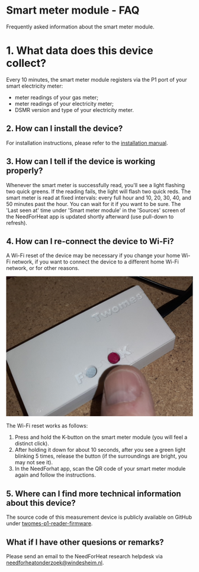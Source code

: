 # Smart meter module - FAQ

Frequently asked information about the smart meter module.

# 1. What data does this device collect?

Every 10 minutes, the smart meter module registers via the P1 port of your smart electricity meter:

- meter readings of your gas meter;
- meter readings of your electricity meter;
- DSMR version and type of your electricity meter.

## 2. How can I install the device?

For installation instructions, please refer to the [installation manual](../../../installation/).

## 3. How can I tell if the device is working properly?

Whenever the smart meter is successfully read, you'll see a light flashing two quick greens. If the reading fails, the light will flash two quick reds. The smart meter is read at fixed intervals: every full hour and 10, 20, 30, 40, and 50 minutes past the hour. You can wait for it if you want to be sure. The 'Last seen at' time under 'Smart meter module' in the 'Sources' screen of the NeedForHeat app is updated shortly afterward (use pull-down to refresh).

## 4. How can I re-connect the device to Wi-Fi?

A Wi-Fi reset of the device may be necessary if you change your home Wi-Fi network, if you want to connect the device to a different home Wi-Fi network, or for other reasons.

![device](../assets/p1-gateway-wi-fi-reset.jpg)

The Wi-Fi reset works as follows:

1. Press and hold the K-button on the smart meter module (you will feel a distinct click).
2. After holding it down for about 10 seconds, after you see a green light blinking 5 times, release the button (if the surroundings are bright, you may not see it).
3. In the NeedForhat app, scan the QR code of your smart meter module again and follow the instructions.

## 5. Where can I find more technical information about this device?
The source code of this measurement device is publicly available on GitHub under [twomes-p1-reader-firmware](https://github.com/energietransitie/twomes-p1-reader-firmware).

## What if I have other quesions or remarks?
Please send an email to the NeedForHeat research helpdesk via [needforheatonderzoek@windesheim.nl](needforheatonderzoek@windesheim.nl).

